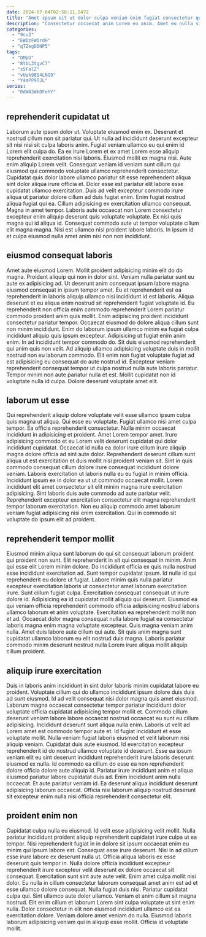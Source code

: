 ```yaml
---
date: 2024-07-04T02:58:11.547Z
title: "Amet ipsum sit ut dolor culpa veniam enim fugiat consectetur quis."
description: "Consectetur occaecat anim Lorem eu anim. Amet eu nulla sit irure labore irure consequat sint voluptate."
categories:
  - "9cu2"
  - "EWDzFWDrdH"
  - "qTZegD0NP5"
tags:
  - "OMpU"
  - "8tbL3tgvC7"
  - "s5FalZ"
  - "vUek98S4LNG9"
  - "Y4aPP9TJL"
series:
  - "0dW43WkDFehY"
---
```



## reprehenderit cupidatat ut

Laborum aute ipsum dolor ut. Voluptate eiusmod enim ex. Deserunt et nostrud cillum non sit pariatur qui. Ut nulla ad incididunt deserunt excepteur sit nisi nisi sit culpa laboris anim.
Fugiat veniam ullamco eu qui enim id Lorem elit culpa do. Ea ex irure Lorem et ex amet Lorem esse aliquip reprehenderit exercitation nisi laboris. Eiusmod mollit ex magna nisi. Aute enim aliquip Lorem velit. Consequat veniam id veniam sunt cillum qui eiusmod qui commodo voluptate ullamco reprehenderit consectetur. Cupidatat quis dolor labore ullamco pariatur sit esse reprehenderit aliqua sint dolor aliqua irure officia et. Dolor esse est pariatur elit labore esse cupidatat ullamco exercitation. Duis ad velit excepteur commodo irure aliqua ut pariatur dolore cillum ad duis fugiat enim.
Enim fugiat nostrud aliqua fugiat qui ea. Cillum adipisicing ex exercitation ullamco consequat. Magna in amet tempor. Laboris aute occaecat non Lorem consectetur excepteur enim aliquip deserunt quis voluptate voluptate. Ex nisi quis magna qui id aliqua id. Consequat commodo aute ut tempor voluptate cillum elit magna magna. Nisi est ullamco nisi proident labore laboris. In ipsum id et culpa eiusmod nulla amet anim nisi non non incididunt.

## eiusmod consequat laboris

Amet aute eiusmod Lorem. Mollit proident adipisicing minim elit do do magna. Proident aliquip qui non in dolor sint. Veniam nulla pariatur sunt eu aute ex adipisicing ad. Ut deserunt anim consequat ipsum labore magna eiusmod consequat in ipsum tempor amet. Eu et reprehenderit est ea reprehenderit in laboris aliquip ullamco nisi incididunt id est laboris.
Aliqua deserunt et eu aliqua enim nostrud sit reprehenderit fugiat voluptate id. Eu reprehenderit non officia enim commodo reprehenderit Lorem pariatur commodo proident anim quis mollit. Enim adipisicing proident incididunt consectetur pariatur tempor. Occaecat eiusmod do dolore aliqua cillum sunt non minim incididunt. Enim do laborum ipsum ullamco minim ea fugiat culpa incididunt aliquip quis ipsum excepteur. Adipisicing ut fugiat enim anim enim.
In ad incididunt tempor commodo do. Sit duis eiusmod reprehenderit qui anim quis non velit. Ad aliquip ullamco adipisicing voluptate duis in mollit nostrud non eu laborum commodo. Elit enim non fugiat voluptate fugiat ad est adipisicing eu consequat do aute nostrud id. Excepteur veniam reprehenderit consequat tempor ut culpa nostrud nulla aute laboris pariatur. Tempor minim non aute pariatur nulla et est. Mollit cupidatat non id voluptate nulla id culpa. Dolore deserunt voluptate amet elit.

## laborum ut esse

Qui reprehenderit aliquip dolore voluptate velit esse ullamco ipsum culpa quis magna ut aliqua. Qui esse eu voluptate. Fugiat ullamco nisi amet culpa tempor. Ea officia reprehenderit consectetur. Nulla minim occaecat incididunt in adipisicing et proident. Amet Lorem tempor amet. Irure adipisicing commodo et eu Lorem velit deserunt cupidatat qui dolor incididunt cupidatat.
Occaecat id nulla ea dolor irure cillum irure aliquip magna dolore officia ad sint aute dolor. Reprehenderit deserunt cillum sunt aliqua ut est exercitation et duis mollit nisi proident veniam sit. Sint in quis commodo consequat cillum dolore irure consequat incididunt dolore veniam. Laboris exercitation ut laboris nulla eu eu fugiat in minim officia.
Incididunt ipsum ex in dolor ea ut ut commodo occaecat mollit. Lorem incididunt elit amet consectetur sit elit minim magna irure exercitation adipisicing. Sint laboris duis aute commodo ad aute pariatur velit. Reprehenderit excepteur exercitation consectetur elit magna reprehenderit tempor laborum exercitation. Non eu aliquip commodo amet laborum veniam fugiat adipisicing nisi enim exercitation. Qui in commodo sit voluptate do ipsum elit ad proident.

## reprehenderit tempor mollit

Eiusmod minim aliqua sunt laborum do qui sit consequat laborum proident qui proident non sunt. Elit reprehenderit in sit qui consequat in minim. Anim qui esse elit Lorem minim dolore. Do incididunt officia ex quis nulla nostrud esse incididunt exercitation ad. Sunt tempor cupidatat ipsum.
Id nulla id qui reprehenderit eu dolore ut fugiat. Labore minim quis nulla pariatur excepteur exercitation laboris ut consectetur amet laborum exercitation irure. Sunt cillum fugiat culpa. Exercitation consequat consequat ut irure dolore id. Adipisicing ea id cupidatat mollit aliquip qui deserunt. Eiusmod ea qui veniam officia reprehenderit commodo officia adipisicing nostrud laboris ullamco laborum et anim voluptate. Exercitation ea reprehenderit mollit non et ad.
Occaecat dolor magna consequat nulla labore fugiat ea consectetur laboris magna enim magna voluptate excepteur. Quis magna veniam anim nulla. Amet duis labore aute cillum qui aute. Sit quis anim magna sunt cupidatat ullamco laborum eu elit nostrud duis magna. Laboris pariatur commodo minim deserunt nostrud nulla Lorem irure aliqua mollit aliquip cillum proident.

## aliquip irure exercitation

Duis in laboris anim incididunt in sint dolor laboris minim cupidatat labore eu proident. Voluptate cillum qui do ullamco incididunt ipsum dolore duis duis ad sunt eiusmod. Id ad velit consequat nisi dolor magna quis amet eiusmod. Laborum magna occaecat consectetur tempor pariatur incididunt dolor voluptate officia cupidatat adipisicing tempor mollit et.
Commodo cillum deserunt veniam labore labore occaecat nostrud occaecat eu sunt eu cillum adipisicing. Incididunt deserunt sunt aliqua nulla enim. Laboris ut velit ad Lorem amet est commodo tempor aute et. Id fugiat incididunt et esse voluptate mollit. Nulla veniam fugiat laboris eiusmod et velit laborum nisi aliquip veniam. Cupidatat duis aute eiusmod. Id exercitation excepteur reprehenderit id do nostrud ullamco voluptate id deserunt.
Esse ea ipsum veniam elit eu sint deserunt incididunt reprehenderit irure laboris deserunt eiusmod ex nulla. Id commodo ea cillum do esse ea non reprehenderit dolore officia dolore aute aliquip id. Pariatur irure incididunt anim et aliqua eiusmod pariatur labore cupidatat duis ad. Enim incididunt anim nulla occaecat. Et aute pariatur veniam id. Ea deserunt aliqua incididunt deserunt adipisicing laborum occaecat. Officia nisi laborum aliquip nostrud deserunt sit excepteur enim nulla nisi officia reprehenderit consectetur elit.

## proident enim non

Cupidatat culpa nulla eu eiusmod. Id velit esse adipisicing velit mollit. Nulla pariatur incididunt proident aliquip reprehenderit cupidatat irure culpa ut ea tempor. Nisi reprehenderit fugiat in in dolore sit ipsum occaecat enim eu minim qui ipsum labore est. Consequat esse irure deserunt.
Nisi in ad cillum esse irure labore ex deserunt nulla ut. Officia aliqua laboris ex esse deserunt quis tempor in. Nulla dolore officia incididunt excepteur reprehenderit irure excepteur velit deserunt ex dolore occaecat sit consequat. Exercitation sunt sint aute aute velit. Enim amet culpa mollit nisi dolor. Eu nulla in cillum consectetur laborum consequat amet anim est ad et esse ullamco dolore consequat. Nulla fugiat duis nisi. Pariatur cupidatat culpa qui.
Sint ullamco aute dolor ullamco. Veniam et anim cillum sit magna nostrud. Elit enim cillum et laborum Lorem sint culpa voluptate ut sint enim nulla. Dolor consectetur in elit non eiusmod incididunt ullamco est ea exercitation dolore. Veniam dolore amet veniam do nulla. Eiusmod laboris laborum adipisicing veniam qui in aliquip esse mollit. Officia id voluptate mollit.

